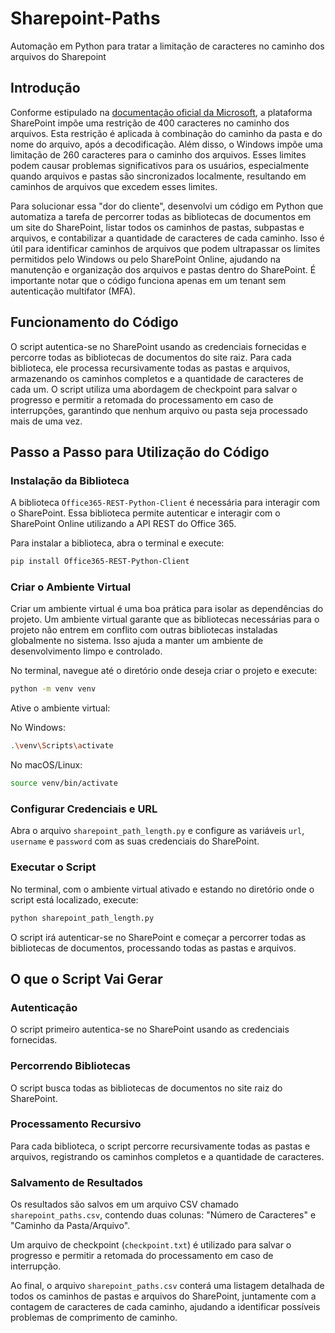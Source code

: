 # Sharepoint-Paths

Automação em Python para tratar a limitação de caracteres no caminho dos arquivos do Sharepoint

## Introdução

Conforme estipulado na [documentação oficial da Microsoft](https://support.microsoft.com/pt-br/office/restri%C3%A7%C3%B5es-e-limita%C3%A7%C3%B5es-no-onedrive-e-no-sharepoint-64883a5d-228e-48f5-b3d2-eb39e07630fa#:~:text=SharePoint%20Server%20vers%C3%B5es%20s%C3%B3%20d%C3%A3o,KB%20326039%20para%20obter%20detalhes.), a plataforma SharePoint impõe uma restrição de 400 caracteres no caminho dos arquivos. Esta restrição é aplicada à combinação do caminho da pasta e do nome do arquivo, após a decodificação. Além disso, o Windows impõe uma limitação de 260 caracteres para o caminho dos arquivos. Esses limites podem causar problemas significativos para os usuários, especialmente quando arquivos e pastas são sincronizados localmente, resultando em caminhos de arquivos que excedem esses limites.

Para solucionar essa "dor do cliente", desenvolvi um código em Python que automatiza a tarefa de percorrer todas as bibliotecas de documentos em um site do SharePoint, listar todos os caminhos de pastas, subpastas e arquivos, e contabilizar a quantidade de caracteres de cada caminho. Isso é útil para identificar caminhos de arquivos que podem ultrapassar os limites permitidos pelo Windows ou pelo SharePoint Online, ajudando na manutenção e organização dos arquivos e pastas dentro do SharePoint. É importante notar que o código funciona apenas em um tenant sem autenticação multifator (MFA).

## Funcionamento do Código

O script autentica-se no SharePoint usando as credenciais fornecidas e percorre todas as bibliotecas de documentos do site raiz. Para cada biblioteca, ele processa recursivamente todas as pastas e arquivos, armazenando os caminhos completos e a quantidade de caracteres de cada um. O script utiliza uma abordagem de checkpoint para salvar o progresso e permitir a retomada do processamento em caso de interrupções, garantindo que nenhum arquivo ou pasta seja processado mais de uma vez.

## Passo a Passo para Utilização do Código

### Instalação da Biblioteca

A biblioteca `Office365-REST-Python-Client` é necessária para interagir com o SharePoint. Essa biblioteca permite autenticar e interagir com o SharePoint Online utilizando a API REST do Office 365.

Para instalar a biblioteca, abra o terminal e execute:

```sh
pip install Office365-REST-Python-Client
```

### Criar o Ambiente Virtual

Criar um ambiente virtual é uma boa prática para isolar as dependências do projeto. Um ambiente virtual garante que as bibliotecas necessárias para o projeto não entrem em conflito com outras bibliotecas instaladas globalmente no sistema. Isso ajuda a manter um ambiente de desenvolvimento limpo e controlado.

No terminal, navegue até o diretório onde deseja criar o projeto e execute:

```sh
python -m venv venv
```

Ative o ambiente virtual:

No Windows:

```sh
.\venv\Scripts\activate
```

No macOS/Linux:

```sh
source venv/bin/activate
```

### Configurar Credenciais e URL

Abra o arquivo `sharepoint_path_length.py` e configure as variáveis `url`, `username` e `password` com as suas credenciais do SharePoint.

### Executar o Script

No terminal, com o ambiente virtual ativado e estando no diretório onde o script está localizado, execute:

```sh
python sharepoint_path_length.py
```

O script irá autenticar-se no SharePoint e começar a percorrer todas as bibliotecas de documentos, processando todas as pastas e arquivos.

## O que o Script Vai Gerar

### Autenticação

O script primeiro autentica-se no SharePoint usando as credenciais fornecidas.

### Percorrendo Bibliotecas

O script busca todas as bibliotecas de documentos no site raiz do SharePoint.

### Processamento Recursivo

Para cada biblioteca, o script percorre recursivamente todas as pastas e arquivos, registrando os caminhos completos e a quantidade de caracteres.

### Salvamento de Resultados

Os resultados são salvos em um arquivo CSV chamado `sharepoint_paths.csv`, contendo duas colunas: "Número de Caracteres" e "Caminho da Pasta/Arquivo".

Um arquivo de checkpoint (`checkpoint.txt`) é utilizado para salvar o progresso e permitir a retomada do processamento em caso de interrupção.

Ao final, o arquivo `sharepoint_paths.csv` conterá uma listagem detalhada de todos os caminhos de pastas e arquivos do SharePoint, juntamente com a contagem de caracteres de cada caminho, ajudando a identificar possíveis problemas de comprimento de caminho.
